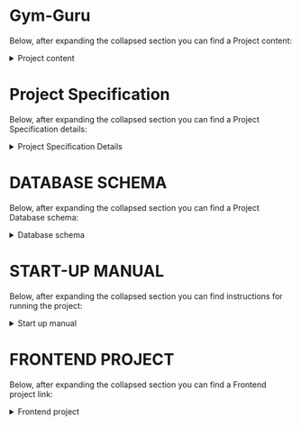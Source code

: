 # Gym-Guru
Below, after expanding the collapsed section you can find a Project content:
<details><summary>Project content</summary>
<p>
  
---

The GYM-GURU application allows users to easily find a personal trainer and order a workout plan with a diet. The application enables registered personal trainers to search for meals by name using the Edamam API service. Trainers can also use the Wger exercise database and modify their added plans. The API of the backend application is secured by a JWT token and all passwords in the database are encrypted. The application repository is controlled by CircleCI. The frontend of the application is available after launching the Java Vaadin frontend project at http://localhost:8081/gymguru/. </p>
</details>

# Project Specification
Below, after expanding the collapsed section you can find a Project Specification details:

<details><summary>Project Specification Details</summary>
<p>
  
---

- Users

    * Get user by id

    * Get user by email

    * Create user

    * Update user

    * Change password

---

- Trainers

    * Get all trainers

    * Get trainers by specialization

    * Get trainer by id

    * Add trainer

    * Update trainer

    * Change password

---

- Subscriptions:

    * Get subscriptions by trainer id

    * Get subscirptions without created plan

    * Get subscriptions with created plan

    * Get subscription by user id

    * Check subscription status by user id

    * Create subscription

    * Extend subscription

---  

- Plans:

    * Get plan by user id

    * Create plan

    * Update plan

--- 

- Meals:

    * Get meal by plan id

    * Update meal

--- 

- Exercises:

    * Get exercise by plan id

    * Update exercise

--- 

- ExternalApi:

    * Get openAi response

    * Get meals by name

    * Get exercises by category id

    * Get exercise categories

--- 

</p>
</details>

# DATABASE SCHEMA
Below, after expanding the collapsed section you can find a Project Database schema:

<details><summary>Database schema</summary>
<p>
 
---

CREATE TABLE CREDENTIALS (

    ID BIGINT NOT NULL AUTO_INCREMENT,
    
    EMAIL VARCHAR(255) NOT NULL UNIQUE,
    
    PASSWORD VARCHAR(255) NOT NULL,
    
    ROLE ENUM('USER', 'TRAINER') NOT NULL,
    
    PRIMARY KEY (ID)
);

---

CREATE TABLE USERS (

    ID BIGINT NOT NULL AUTO_INCREMENT,

    FIRST_NAME VARCHAR(255) NOT NULL,
    
    LAST_NAME VARCHAR(255) NOT NULL,
    
    CREDENTIAL_ID BIGINT NOT NULL,
    
    PRIMARY KEY (ID),
    
    CONSTRAINT FK_CREDENTIAL
    
        FOREIGN KEY (CREDENTIAL_ID)
        
        REFERENCES CREDENTIALS(ID)
        
        ON DELETE CASCADE
);
  
---

CREATE TABLE TRAINERS (

    ID BIGINT NOT NULL AUTO_INCREMENT,
    
    FIRST_NAME VARCHAR(255) NOT NULL,
    
    LAST_NAME VARCHAR(255) NOT NULL,
    
    TRAINER_DESCRIPTION VARCHAR(500) NOT NULL,
    
    EDUCATION VARCHAR(255) NOT NULL,
    
    MONTH_PRICE DECIMAL(10,2) NOT NULL,
    
    SPECIALIZATION ENUM('Strength', 'Health', 'Looks') NOT NULL,
    
    CREDENTIAL_ID BIGINT NOT NULL,
    
    PRIMARY KEY (ID),
    
    CONSTRAINT FK_CREDENTIAL
    
        FOREIGN KEY (CREDENTIAL_ID)
        
        REFERENCES CREDENTIALS(ID)
        
        ON DELETE CASCADE
);

---

CREATE TABLE SUBSCRIPTIONS (

    ID BIGINT NOT NULL AUTO_INCREMENT,
    
    PRICE DECIMAL(10, 2) NOT NULL,
    
    START_DATE DATE NOT NULL,
    
    END_DATE DATE NOT NULL,
    
    USER_ID BIGINT NOT NULL,
    
    TRAINER_ID BIGINT NOT NULL,
    
    PRIMARY KEY (ID),
    
    FOREIGN KEY (USER_ID) REFERENCES USERS(ID) ON DELETE CASCADE,
    
    FOREIGN KEY (TRAINER_ID) REFERENCES TRAINERS(ID) ON DELETE RESTRICT

);

---

CREATE TABLE PLANS (

    ID BIGINT NOT NULL AUTO_INCREMENT PRIMARY KEY,
    
    DIET_DESCRIPTION VARCHAR(500) NOT NULL,
    
    TRAINING_DESCRIPTION VARCHAR(500) NOT NULL,
    
    USER_ID BIGINT NOT NULL,
    
    TRAINER_ID BIGINT,
    
    FOREIGN KEY (USER_ID) REFERENCES USERS(ID) ON DELETE CASCADE,
   
    FOREIGN KEY (TRAINER_ID) REFERENCES TRAINERS(ID),
    
    CONSTRAINT FK_PLANS_USERS UNIQUE (USER_ID),
    
    CONSTRAINT FK_PLANS_TRAINERS UNIQUE (TRAINER_ID)

);

---

CREATE TABLE MEALS (

    ID BIGINT NOT NULL AUTO_INCREMENT,
    
    NAME VARCHAR(255) NOT NULL,
    
    COOK_INSTRUCTION VARCHAR(1000) NOT NULL,
    
    PLAN_ID BIGINT,
    
    PRIMARY KEY (ID),
    
    CONSTRAINT FK_PLAN_MEALS FOREIGN KEY (PLAN_ID) REFERENCES PLANS(ID)

);

---

CREATE TABLE EXERCISES (

    ID BIGINT NOT NULL AUTO_INCREMENT,
    
    NAME VARCHAR(255) NOT NULL,
    
    DESCRIPTION VARCHAR(1000) NOT NULL,
    
    SERIES_QUANTITY INT NOT NULL,
    
    REPETITIONS_QUANTITY INT NOT NULL,
    
    PLAN_ID BIGINT NOT NULL,
    
    PRIMARY KEY (ID),
    
    CONSTRAINT FK_EXERCISE_PLAN_ID FOREIGN KEY (PLAN_ID) REFERENCES PLANS (ID)

);

---

</p>
</details>

# START-UP MANUAL
Below, after expanding the collapsed section you can find instructions for running the project:

<details><summary>Start up manual</summary>
<p>

1. Set the server port to 8080 in application.properties file.

2. Set OpenAi key in application.properties file - openai.api.key=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

3. Create a database according to the data from the application.properties file:

    * spring.datasource.username=karolWeb
    
    * spring.datasource.password=BFzx156_tc0

4. Run the application.

5. Run the frontend project.

6. Go to http://localhost:8081/gymguru/

In case of no response from the OpenAI API (OpenAiClient), update the API key in the application.properties file. It will be located in the latest commit of the README.md file.

Current active OpenAi API key:
* openai.api.key=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

---
</p>
</details>

# FRONTEND PROJECT
Below, after expanding the collapsed section you can find a Frontend project link:

<details><summary>Frontend project</summary>
<p>

- Frontend project

    *  https://github.com/Karol002/Gym-Guru-Frontend/tree/518b28a9375736843fc205132676cb61f7d28843

---

</p>
</details>